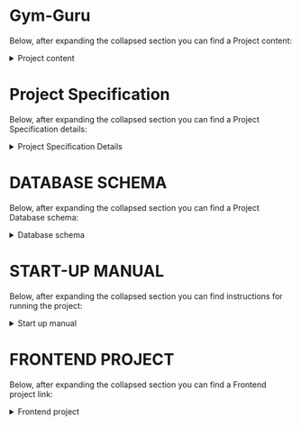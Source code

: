 # Gym-Guru
Below, after expanding the collapsed section you can find a Project content:
<details><summary>Project content</summary>
<p>
  
---

The GYM-GURU application allows users to easily find a personal trainer and order a workout plan with a diet. The application enables registered personal trainers to search for meals by name using the Edamam API service. Trainers can also use the Wger exercise database and modify their added plans. The API of the backend application is secured by a JWT token and all passwords in the database are encrypted. The application repository is controlled by CircleCI. The frontend of the application is available after launching the Java Vaadin frontend project at http://localhost:8081/gymguru/. </p>
</details>

# Project Specification
Below, after expanding the collapsed section you can find a Project Specification details:

<details><summary>Project Specification Details</summary>
<p>
  
---

- Users

    * Get user by id

    * Get user by email

    * Create user

    * Update user

    * Change password

---

- Trainers

    * Get all trainers

    * Get trainers by specialization

    * Get trainer by id

    * Add trainer

    * Update trainer

    * Change password

---

- Subscriptions:

    * Get subscriptions by trainer id

    * Get subscirptions without created plan

    * Get subscriptions with created plan

    * Get subscription by user id

    * Check subscription status by user id

    * Create subscription

    * Extend subscription

---  

- Plans:

    * Get plan by user id

    * Create plan

    * Update plan

--- 

- Meals:

    * Get meal by plan id

    * Update meal

--- 

- Exercises:

    * Get exercise by plan id

    * Update exercise

--- 

- ExternalApi:

    * Get openAi response

    * Get meals by name

    * Get exercises by category id

    * Get exercise categories

--- 

</p>
</details>

# DATABASE SCHEMA
Below, after expanding the collapsed section you can find a Project Database schema:

<details><summary>Database schema</summary>
<p>
 
---

CREATE TABLE CREDENTIALS (

    ID BIGINT NOT NULL AUTO_INCREMENT,
    
    EMAIL VARCHAR(255) NOT NULL UNIQUE,
    
    PASSWORD VARCHAR(255) NOT NULL,
    
    ROLE ENUM('USER', 'TRAINER') NOT NULL,
    
    PRIMARY KEY (ID)
);

---

CREATE TABLE USERS (

    ID BIGINT NOT NULL AUTO_INCREMENT,

    FIRST_NAME VARCHAR(255) NOT NULL,
    
    LAST_NAME VARCHAR(255) NOT NULL,
    
    CREDENTIAL_ID BIGINT NOT NULL,
    
    PRIMARY KEY (ID),
    
    CONSTRAINT FK_CREDENTIAL
    
        FOREIGN KEY (CREDENTIAL_ID)
        
        REFERENCES CREDENTIALS(ID)
        
        ON DELETE CASCADE
);
  
---

CREATE TABLE TRAINERS (

    ID BIGINT NOT NULL AUTO_INCREMENT,
    
    FIRST_NAME VARCHAR(255) NOT NULL,
    
    LAST_NAME VARCHAR(255) NOT NULL,
    
    TRAINER_DESCRIPTION VARCHAR(500) NOT NULL,
    
    EDUCATION VARCHAR(255) NOT NULL,
    
    MONTH_PRICE DECIMAL(10,2) NOT NULL,
    
    SPECIALIZATION ENUM('Strength', 'Health', 'Looks') NOT NULL,
    
    CREDENTIAL_ID BIGINT NOT NULL,
    
    PRIMARY KEY (ID),
    
    CONSTRAINT FK_CREDENTIAL
    
        FOREIGN KEY (CREDENTIAL_ID)
        
        REFERENCES CREDENTIALS(ID)
        
        ON DELETE CASCADE
);

---

CREATE TABLE SUBSCRIPTIONS (

    ID BIGINT NOT NULL AUTO_INCREMENT,
    
    PRICE DECIMAL(10, 2) NOT NULL,
    
    START_DATE DATE NOT NULL,
    
    END_DATE DATE NOT NULL,
    
    USER_ID BIGINT NOT NULL,
    
    TRAINER_ID BIGINT NOT NULL,
    
    PRIMARY KEY (ID),
    
    FOREIGN KEY (USER_ID) REFERENCES USERS(ID) ON DELETE CASCADE,
    
    FOREIGN KEY (TRAINER_ID) REFERENCES TRAINERS(ID) ON DELETE RESTRICT

);

---

CREATE TABLE PLANS (

    ID BIGINT NOT NULL AUTO_INCREMENT PRIMARY KEY,
    
    DIET_DESCRIPTION VARCHAR(500) NOT NULL,
    
    TRAINING_DESCRIPTION VARCHAR(500) NOT NULL,
    
    USER_ID BIGINT NOT NULL,
    
    TRAINER_ID BIGINT,
    
    FOREIGN KEY (USER_ID) REFERENCES USERS(ID) ON DELETE CASCADE,
   
    FOREIGN KEY (TRAINER_ID) REFERENCES TRAINERS(ID),
    
    CONSTRAINT FK_PLANS_USERS UNIQUE (USER_ID),
    
    CONSTRAINT FK_PLANS_TRAINERS UNIQUE (TRAINER_ID)

);

---

CREATE TABLE MEALS (

    ID BIGINT NOT NULL AUTO_INCREMENT,
    
    NAME VARCHAR(255) NOT NULL,
    
    COOK_INSTRUCTION VARCHAR(1000) NOT NULL,
    
    PLAN_ID BIGINT,
    
    PRIMARY KEY (ID),
    
    CONSTRAINT FK_PLAN_MEALS FOREIGN KEY (PLAN_ID) REFERENCES PLANS(ID)

);

---

CREATE TABLE EXERCISES (

    ID BIGINT NOT NULL AUTO_INCREMENT,
    
    NAME VARCHAR(255) NOT NULL,
    
    DESCRIPTION VARCHAR(1000) NOT NULL,
    
    SERIES_QUANTITY INT NOT NULL,
    
    REPETITIONS_QUANTITY INT NOT NULL,
    
    PLAN_ID BIGINT NOT NULL,
    
    PRIMARY KEY (ID),
    
    CONSTRAINT FK_EXERCISE_PLAN_ID FOREIGN KEY (PLAN_ID) REFERENCES PLANS (ID)

);

---

</p>
</details>

# START-UP MANUAL
Below, after expanding the collapsed section you can find instructions for running the project:

<details><summary>Start up manual</summary>
<p>

1. Set the server port to 8080 in application.properties file.

2. Set OpenAi key in application.properties file - openai.api.key=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

3. Create a database according to the data from the application.properties file:

    * spring.datasource.username=karolWeb
    
    * spring.datasource.password=BFzx156_tc0

4. Run the application.

5. Run the frontend project.

6. Go to http://localhost:8081/gymguru/

In case of no response from the OpenAI API (OpenAiClient), update the API key in the application.properties file. It will be located in the latest commit of the README.md file.

Current active OpenAi API key:
* openai.api.key=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

---
</p>
</details>

# FRONTEND PROJECT
Below, after expanding the collapsed section you can find a Frontend project link:

<details><summary>Frontend project</summary>
<p>

- Frontend project

    *  https://github.com/Karol002/Gym-Guru-Frontend/tree/518b28a9375736843fc205132676cb61f7d28843

---

</p>
</details>